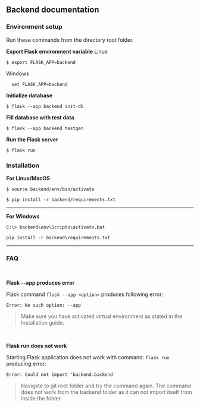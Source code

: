 ## Backend documentation

### Environment setup

Run these commands from the directory root folder.

**Export Flask environment variable**
Linux
```shell
$ export FLASK_APP=backend
```
Windows
```shell
  set FLASK_APP=backend
```
**Initialize database**

```shell
$ flask --app backend init-db
```

**Fill database with test data**

```shell
$ flask --app backend testgen
```

**Run the Flask server**

```shell
$ flask run
```

### Installation

**For Linux/MacOS**

```shell
$ source backend/env/bin/activate
```

```shell
$ pip install -r backend/requirements.txt
```

---

**For Windows**

```shell
C:\> backend\env\Scripts\activate.bat
```

```shell
pip install -r backend\requirements.txt
```

***

### FAQ

<br>

**Flask --app produces error**

Flask command `flask --app <option>` produces following error:

```shell
Error: No such option: --app
```

> Make sure you have activated virtual environment as stated in the Installation guide.

<br>

**Flask run does not work**

Starting Flask application does not work with command:
`flask run` producing error:

```shell
Error: Could not import 'backend.backend'
```

> Navigate to git root folder and try the command again. The command does not work from the backend folder as it can not import itself from inside the folder.
